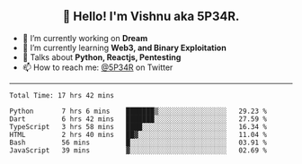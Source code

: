 <h2 align="center">👋 Hello! I'm Vishnu aka 5P34R.</h2>


- 🔭 I’m currently working on **Dream**
- 🌱 I’m currently learning **Web3, and Binary Exploitation**
- 💬 Talks about **Python, Reactjs, Pentesting**
- 📫 How to reach me: [@5P34R](https://twitter.com/Vishnu27302693) on Twitter

---
<!--START_SECTION:waka-->

```text
Total Time: 17 hrs 42 mins

Python       7 hrs 6 mins    ███████▒░░░░░░░░░░░░░░░░░   29.23 %
Dart         6 hrs 42 mins   ███████░░░░░░░░░░░░░░░░░░   27.59 %
TypeScript   3 hrs 58 mins   ████░░░░░░░░░░░░░░░░░░░░░   16.34 %
HTML         2 hrs 40 mins   ██▓░░░░░░░░░░░░░░░░░░░░░░   11.04 %
Bash         56 mins         █░░░░░░░░░░░░░░░░░░░░░░░░   03.91 %
JavaScript   39 mins         ▓░░░░░░░░░░░░░░░░░░░░░░░░   02.69 %
```

<!--END_SECTION:waka-->

